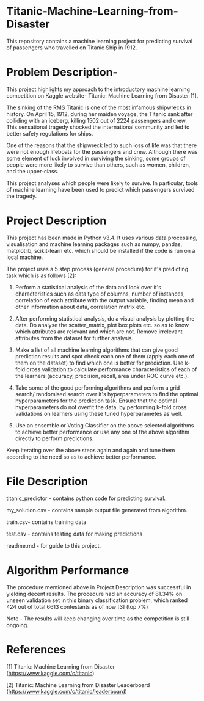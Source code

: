 # Titanic-Machine-Learning-from-Disaster
This repository contains a machine learning project for predicting survival of passengers who travelled on Titanic Ship in 1912.

# Problem Description-
This project highlights my approach to the introductory machine learning competition on Kaggle website- Titanic: Machine Learning from Disaster [1].

The sinking of the RMS Titanic is one of the most infamous shipwrecks in history.  On April 15, 1912, during her maiden voyage, the Titanic sank after colliding with an iceberg, killing 1502 out of 2224 passengers and crew. This sensational tragedy shocked the international community and led to better safety regulations for ships.

One of the reasons that the shipwreck led to such loss of life was that there were not enough lifeboats for the passengers and crew. Although there was some element of luck involved in surviving the sinking, some groups of people were more likely to survive than others, such as women, children, and the upper-class.

This project analyses which people were likely to survive. In particular, tools of machine learning have been used to predict which passengers survived the tragedy.

# Project Description
This project has been made in Python v3.4. It uses various data processing, visualisation and machine learning packages such as numpy, pandas, matplotlib, scikit-learn etc. which should be installed if the code is run on a local machine.

The project uses a 5 step process (general procedure) for it's predicting task which is as follows [2]: 

  1) Perform a statistical analysis of the data and look over it's characteristics such as data type of columns, number of instances, correlation of each attribute with the output variable, finding mean and other information about data, correlation matrix etc.

  2) After performing statistical analysis, do a visual analysis by plotting the data. Do analyse the scatter_matrix, plot box plots etc. so as to know which attributes are relevant and which are not. Remove irrelevant attributes from the dataset for further analysis.

  3) Make a list of all machine learning algorithms that can give good prediction results and spot check each one of them (apply each one of them on the dataset) to find which one is better for prediction. Use k-fold cross validation to calculate performance characteristics of each of the learners (accuracy, precision, recall, area under ROC curve etc.).

  4) Take some of the good performing algorithms and perform a grid search/ randomised search over it's hyperparameters to find the optimal hyperparameters for the prediction task. Ensure that the optimal hyperparameters do not overfit the data, by performing k-fold cross validations on learners using these tuned hyperparametes as well.

  5) Use an ensemble or Voting Classifier on the above selected algorithms to achieve better performance or use any one of the above algorithm directly to perform predictions.

Keep iterating over the above steps again and again and tune them according to the need so as to achieve better performance.

# File Description

titanic_predictor - contains python code for predicting survival.

my_solution.csv - contains sample output file generated from algorithm.

train.csv- contains training data

test.csv - contains testing data for making predictions

readme.md - for guide to this project.

# Algorithm Performance
The procedure mentioned above in Project Description was successful in yielding decent results. The procedure had an accuracy of 81.34% on unseen validation set in this binary classification problem, which ranked 424 out of total 6613 contestants as of now [3] (top 7%)

Note - The results will keep changing over time as the competition is still ongoing.

# References
[1] Titanic: Machine Learning from Disaster (https://www.kaggle.com/c/titanic)

[2] Titanic: Machine Learning from Disaster Leaderboard (https://www.kaggle.com/c/titanic/leaderboard)
